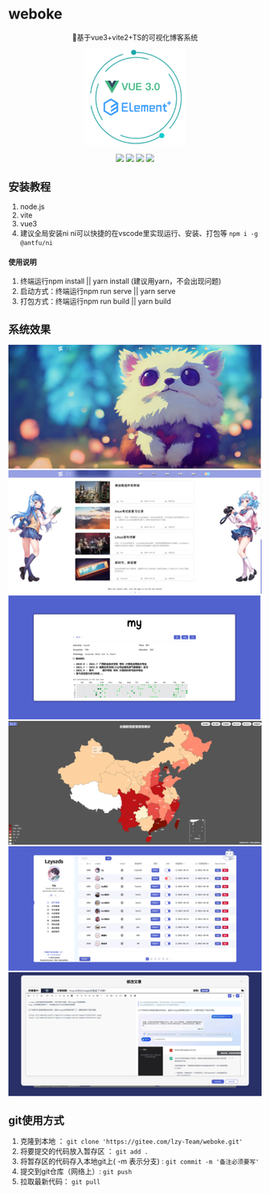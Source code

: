# weboke

<p align="center">
🐣基于vue3+vite2+TS的可视化博客系统
</p>
<p align="center">
  <img width="200" alt="vue3-admin" src="./public/Snipaste_2023-03-23_12-35-40.png">
</p>

<p align="center">
    <img src="https://img.shields.io/badge/vue-3.x-brightgreen.svg">
    <img src="https://img.shields.io/badge/vite-2.x-brightgreen" >
    <img src="https://img.shields.io/badge/element--plus-2.x-blue" >
    <img src="https://img.shields.io/badge/TypeScript-4.x-yellow">
</p>

## 安装教程

1. node.js
2. vite
3. vue3
4. 建议全局安装ni ni可以快捷的在vscode里实现运行、安装、打包等  `npm i -g @antfu/ni`

#### 使用说明

1. 终端运行npm install || yarn install (建议用yarn，不会出现问题)
2. 启动方式：终端运行npm run serve || yarn serve
3. 打包方式：终端运行npm run build || yarn build

## 系统效果
  <img src="./public/Snipaste_2023-03-23_12-39-36.png" />
  <img src="./public/Snipaste_2023-03-23_12-40-25.png" />
  <img src="./public/Snipaste_2023-03-23_12-40-36.png" />
  <img src="./public/Snipaste_2023-03-23_12-41-10.png" />
  <img src="./public/Snipaste_2023-03-23_12-41-25.png" />
  <img src="./public/Snipaste_2023-03-23_12-41-40.png" />

## git使用方式

1. 克隆到本地 ：
`git clone 'https://gitee.com/lzy-Team/weboke.git'`
2. 将要提交的代码放入暂存区 ：
`git add .`
3. 将暂存区的代码存入本地git上( -m 表示分支) :
`git commit -m '备注必须要写'`
4. 提交到git仓库（网络上）:
`git push`
5. 拉取最新代码：
`git pull`
